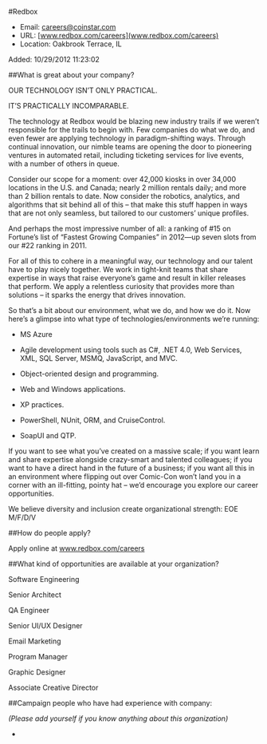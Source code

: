 
#Redbox

* Email: [careers@coinstar.com](mailto:careers@coinstar.com)
* URL: [www.redbox.com/careers](www.redbox.com/careers)
* Location: Oakbrook Terrace, IL

Added: 10/29/2012 11:23:02

##What is great about your company?

OUR TECHNOLOGY ISN’T ONLY PRACTICAL.

IT’S PRACTICALLY INCOMPARABLE.



The technology at Redbox would be blazing new industry trails if we weren’t responsible for the trails to begin with. Few companies do what we do, and even fewer are applying technology in paradigm-shifting ways. Through continual innovation, our nimble teams are opening the door to pioneering ventures in automated retail, including ticketing services for live events, with a number of  others in queue. 



Consider our scope for a moment: over 42,000 kiosks in over 34,000 locations in the U.S. and Canada; nearly 2 million rentals daily; and more than 2 billion rentals to date. Now consider the robotics, analytics, and algorithms that sit behind all of this – that make this stuff happen in ways that are not only seamless, but tailored to our customers’ unique profiles. 



And perhaps the most impressive number of all: a ranking of #15 on Fortune’s list of “Fastest Growing Companies” in 2012—up seven slots from our #22 ranking in 2011. 



For all of this to cohere in a meaningful way, our technology and our talent have to play nicely together. We work in tight-knit teams that share expertise in ways that raise everyone’s game and result in killer releases that perform. We apply a relentless curiosity that provides more than solutions – it sparks the energy that drives innovation.



So that’s a bit about our environment, what we do, and how we do it. Now here’s a glimpse into what type of technologies/environments we’re running:



-	MS Azure

-	Agile development using tools such as C#, .NET 4.0, Web Services, XML, SQL Server, MSMQ, JavaScript, and MVC.

-	Object-oriented design and programming.

-	Web and Windows applications.

-	XP practices.

-	PowerShell, NUnit, ORM, and CruiseControl.

-	SoapUI and QTP.



If you want to see what you’ve created on a massive scale; if you want learn and share expertise alongside crazy-smart and talented colleagues; if you want to have a direct hand in the future of a business; if you want all this in an environment where flipping out over Comic-Con won’t land you in a corner with an ill-fitting, pointy hat – we’d encourage you explore our career opportunities.



We believe diversity and inclusion create organizational strength: EOE M/F/D/V



##How do people apply?

Apply online at www.redbox.com/careers

##What kind of opportunities are available at your organization?

Software Engineering

Senior Architect

QA Engineer

Senior UI/UX Designer

Email Marketing

Program Manager

Graphic Designer

Associate Creative Director

##Campaign people who have had experience with company:

*(Please add yourself if you know anything about this organization)*

* 


    